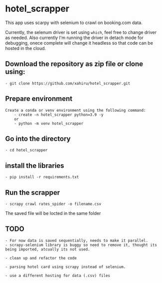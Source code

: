 # hotel_scrapper

This app uses scarpy with selenium to crawl on booking.com data.

Currently, the selenum driver is set using `which`, feel free to change driver as needed. Also currently I'm running the driver in detach mode for debugging, onece complete will change it headless so that code can be hosted in the cloud.

## Download the repository as zip file or clone using:

    - git clone https://github.com/xahiru/hotel_scrapper.git

## Prepare environment

    Create a conda or venv environment using the following command:
        - create -n hotel_scrapper python=3.9 -y
        or
        - python -m venv hotel_scrapper

## Go into the directory

    - cd hotel_scrapper

## install the libraries

    - pip install -r requirements.txt

## Run the scrapper

    - scrapy crawl rates_spider -o filename.csv

The saved file will be locted in the same folder

## TODO

    - For now data is saved sequentially, needs to make it parallel.
    - scrapy-selenium library is buggy so need to remove it, thought its being imported, atcually its not used.

    - clean up and refactor the code

    - parsing hotel card using scrapy instead of selenium.

    - use a different hosting for data (.csv) files

